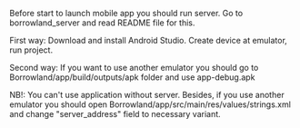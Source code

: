 Before start to launch mobile app you should run server. 
Go to borrowland_server and read README file for this.

First way:
Download and install Android Studio. Create device at emulator, run project.

Second way:
If you want to use another emulator you should go to Borrowland/app/build/outputs/apk folder and use app-debug.apk

NB!: You can't use application without server. Besides, if you use another emulator you
should open Borrowland/app/src/main/res/values/strings.xml and change "server_address" 
field to necessary variant. 
